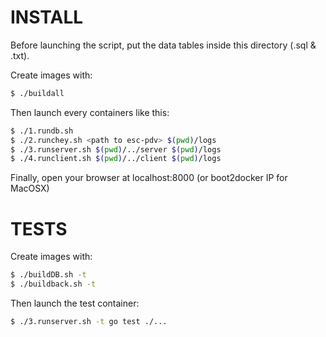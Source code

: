 INSTALL
======

Before launching the script, put the data tables inside this directory (.sql & .txt).

Create images with:
```sh
$ ./buildall
```

Then launch every containers like this:
```sh
$ ./1.rundb.sh
$ ./2.runchey.sh <path to esc-pdv> $(pwd)/logs
$ ./3.runserver.sh $(pwd)/../server $(pwd)/logs
$ ./4.runclient.sh $(pwd)/../client $(pwd)/logs
```

Finally, open your browser at localhost:8000 (or boot2docker IP for MacOSX)

TESTS
=====

Create images with:
```sh
$ ./buildDB.sh -t
$ ./buildback.sh -t
```

Then launch the test container:
```sh
$ ./3.runserver.sh -t go test ./...
```
